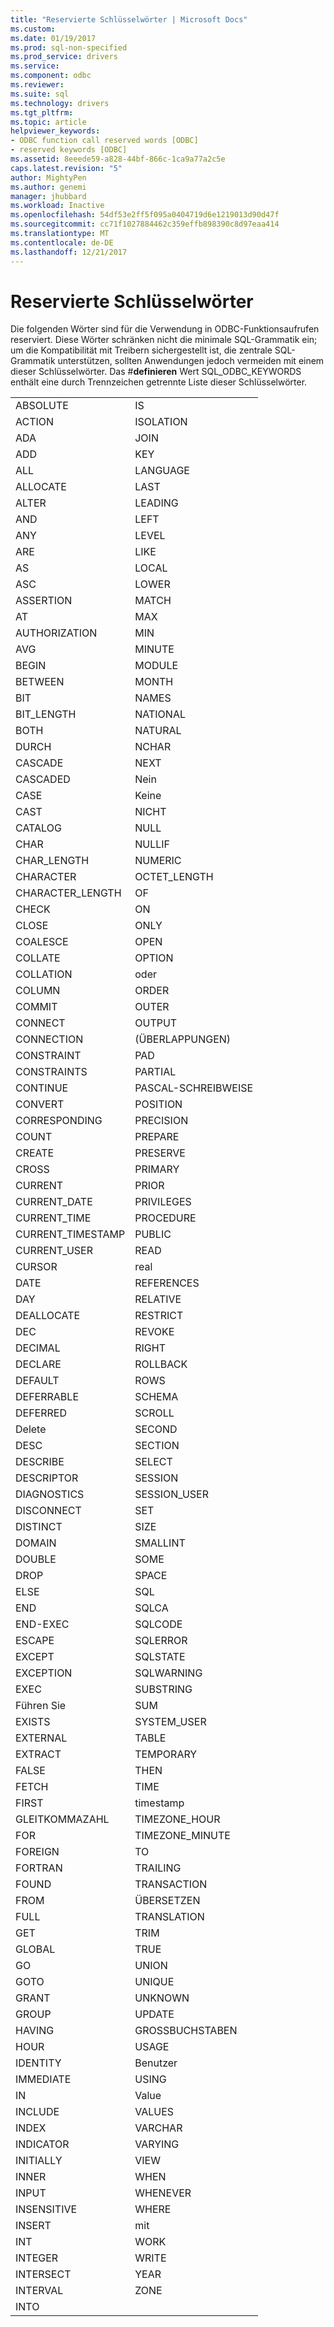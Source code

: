 ```yaml
---
title: "Reservierte Schlüsselwörter | Microsoft Docs"
ms.custom: 
ms.date: 01/19/2017
ms.prod: sql-non-specified
ms.prod_service: drivers
ms.service: 
ms.component: odbc
ms.reviewer: 
ms.suite: sql
ms.technology: drivers
ms.tgt_pltfrm: 
ms.topic: article
helpviewer_keywords:
- ODBC function call reserved words [ODBC]
- reserved keywords [ODBC]
ms.assetid: 8eeede59-a828-44bf-866c-1ca9a77a2c5e
caps.latest.revision: "5"
author: MightyPen
ms.author: genemi
manager: jhubbard
ms.workload: Inactive
ms.openlocfilehash: 54df53e2ff5f095a0404719d6e1219013d90d47f
ms.sourcegitcommit: cc71f1027884462c359effb898390c8d97eaa414
ms.translationtype: MT
ms.contentlocale: de-DE
ms.lasthandoff: 12/21/2017
---
```

# <a name="reserved-keywords"></a>Reservierte Schlüsselwörter
Die folgenden Wörter sind für die Verwendung in ODBC-Funktionsaufrufen reserviert. Diese Wörter schränken nicht die minimale SQL-Grammatik ein; um die Kompatibilität mit Treibern sichergestellt ist, die zentrale SQL-Grammatik unterstützen, sollten Anwendungen jedoch vermeiden mit einem dieser Schlüsselwörter. Das #**definieren** Wert SQL_ODBC_KEYWORDS enthält eine durch Trennzeichen getrennte Liste dieser Schlüsselwörter.  
  
|||  
|-|-|  
|ABSOLUTE|IS|  
|ACTION|ISOLATION|  
|ADA|JOIN|  
|ADD|KEY|  
|ALL|LANGUAGE|  
|ALLOCATE|LAST|  
|ALTER|LEADING|  
|AND|LEFT|  
|ANY|LEVEL|  
|ARE|LIKE|  
|AS|LOCAL|  
|ASC|LOWER|  
|ASSERTION|MATCH|  
|AT|MAX|  
|AUTHORIZATION|MIN|  
|AVG|MINUTE|  
|BEGIN|MODULE|  
|BETWEEN|MONTH|  
|BIT|NAMES|  
|BIT_LENGTH|NATIONAL|  
|BOTH|NATURAL|  
|DURCH|NCHAR|  
|CASCADE|NEXT|  
|CASCADED|Nein|  
|CASE|Keine|  
|CAST|NICHT|  
|CATALOG|NULL|  
|CHAR|NULLIF|  
|CHAR_LENGTH|NUMERIC|  
|CHARACTER|OCTET_LENGTH|  
|CHARACTER_LENGTH|OF|  
|CHECK|ON|  
|CLOSE|ONLY|  
|COALESCE|OPEN|  
|COLLATE|OPTION|  
|COLLATION|oder|  
|COLUMN|ORDER|  
|COMMIT|OUTER|  
|CONNECT|OUTPUT|  
|CONNECTION|(ÜBERLAPPUNGEN)|  
|CONSTRAINT|PAD|  
|CONSTRAINTS|PARTIAL|  
|CONTINUE|PASCAL-SCHREIBWEISE|  
|CONVERT|POSITION|  
|CORRESPONDING|PRECISION|  
|COUNT|PREPARE|  
|CREATE|PRESERVE|  
|CROSS|PRIMARY|  
|CURRENT|PRIOR|  
|CURRENT_DATE|PRIVILEGES|  
|CURRENT_TIME|PROCEDURE|  
|CURRENT_TIMESTAMP|PUBLIC|  
|CURRENT_USER|READ|  
|CURSOR|real|  
|DATE|REFERENCES|  
|DAY|RELATIVE|  
|DEALLOCATE|RESTRICT|  
|DEC|REVOKE|  
|DECIMAL|RIGHT|  
|DECLARE|ROLLBACK|  
|DEFAULT|ROWS|  
|DEFERRABLE|SCHEMA|  
|DEFERRED|SCROLL|  
|Delete|SECOND|  
|DESC|SECTION|  
|DESCRIBE|SELECT|  
|DESCRIPTOR|SESSION|  
|DIAGNOSTICS|SESSION_USER|  
|DISCONNECT|SET|  
|DISTINCT|SIZE|  
|DOMAIN|SMALLINT|  
|DOUBLE|SOME|  
|DROP|SPACE|  
|ELSE|SQL|  
|END|SQLCA|  
|END-EXEC|SQLCODE|  
|ESCAPE|SQLERROR|  
|EXCEPT|SQLSTATE|  
|EXCEPTION|SQLWARNING|  
|EXEC|SUBSTRING|  
|Führen Sie|SUM|  
|EXISTS|SYSTEM_USER|  
|EXTERNAL|TABLE|  
|EXTRACT|TEMPORARY|  
|FALSE|THEN|  
|FETCH|TIME|  
|FIRST|timestamp|  
|GLEITKOMMAZAHL|TIMEZONE_HOUR|  
|FOR|TIMEZONE_MINUTE|  
|FOREIGN|TO|  
|FORTRAN|TRAILING|  
|FOUND|TRANSACTION|  
|FROM|ÜBERSETZEN|  
|FULL|TRANSLATION|  
|GET|TRIM|  
|GLOBAL|TRUE|  
|GO|UNION|  
|GOTO|UNIQUE|  
|GRANT|UNKNOWN|  
|GROUP|UPDATE|  
|HAVING|GROSSBUCHSTABEN|  
|HOUR|USAGE|  
|IDENTITY|Benutzer|  
|IMMEDIATE|USING|  
|IN|Value|  
|INCLUDE|VALUES|  
|INDEX|VARCHAR|  
|INDICATOR|VARYING|  
|INITIALLY|VIEW|  
|INNER|WHEN|  
|INPUT|WHENEVER|  
|INSENSITIVE|WHERE|  
|INSERT|mit|  
|INT|WORK|  
|INTEGER|WRITE|  
|INTERSECT|YEAR|  
|INTERVAL|ZONE|  
|INTO||
